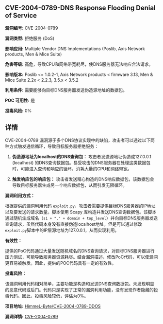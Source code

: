 ## CVE-2004-0789-DNS Response Flooding Denial of Service

**漏洞编号:** CVE-2004-0789

**漏洞类型:** 拒绝服务 (DoS)

**影响应用:** Multiple Vendor DNS Implementations (Poslib, Axis Network products, Men & Mice Suite)

**危害等级:** 高危，导致CPU和网络带宽耗尽，使DNS服务器无法响应合法请求。

**影响版本:** Poslib <= 1.0.2-1, Axis Network products < firmware 3.13, Men & Mice Suite 2.2x < 2.2.3, 3.5.x < 3.5.2

**利用条件:** 需要能够向目标DNS服务器发送伪造源地址的数据包。

**POC 可用性:** 是

**投毒风险:** 0%

## 详情

CVE-2004-0789 漏洞源于多个DNS协议实现中的缺陷，攻击者可以通过以下两种方式触发通信循环，导致目标服务器拒绝服务：

1.  **伪造源地址为localhost的DNS查询包：** 攻击者发送源地址伪造成127.0.0.1 (localhost) 的DNS查询数据包。易受攻击的DNS服务器在处理这类数据包时，可能进入查询和响应的循环，消耗大量的CPU和网络带宽。

2.  **触发响应包的响应包：** 攻击者发送精心构造的DNS响应数据包，该数据包会导致目标服务器生成另一个响应数据包，从而引发无限循环。

**漏洞利用方式：**

根据提供的漏洞利用代码 `exploit.py`，攻击者需要提供目标DNS服务器的IP地址以及要发送的请求数量。脚本使用 Scapy 库构造并发送DNS查询数据包。该脚本通过随机生成域名（`s1 + "." + domain + top_level`）并向目标DNS服务器发送查询请求，虽然代码本身没有直接伪造localhost地址，但是可以通过修改`exploit.py`脚本中的IP层源地址为127.0.0.1，从而实现利用。

**有效性：**

提供的PoC代码通过大量发送随机域名的DNS查询请求，对目标DNS服务器进行压力测试，可能导致服务器资源耗尽。结合漏洞描述，修改PoC代码，可以使漏洞更容易被触发。因此，提供的POC代码具有一定的有效性。

**投毒风险：**

该漏洞利用代码相对简单，主要功能是构造和发送DNS查询数据包。未发现明显的恶意代码或后门。代码只是实现了正常的漏洞利用功能，没有发现作者隐藏的投毒代码。因此，投毒风险较低，评估为0%。

**项目地址:** [HimmeL-Byte/CVE-2004-0789-DDOS](https://github.com/HimmeL-Byte/CVE-2004-0789-DDOS)

**漏洞详情:** [CVE-2004-0789](https://nvd.nist.gov/vuln/detail/CVE-2004-0789)